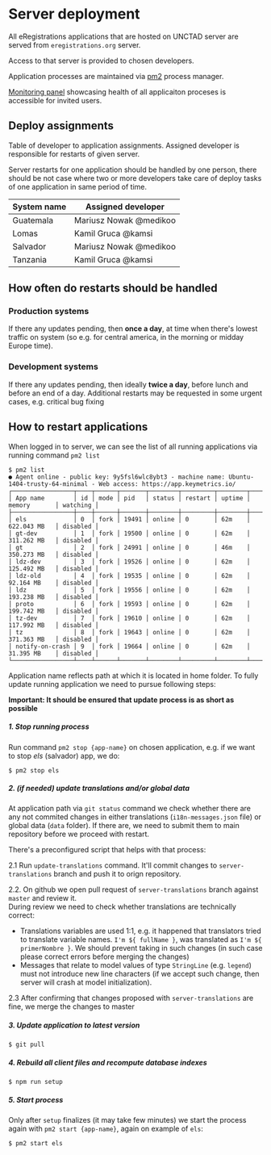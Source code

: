 # Server deployment

All eRegistrations applications that are hosted on UNCTAD server are served from `eregistrations.org` server.

Access to that server is provided to chosen developers.

Application processes are maintained via [pm2](http://pm2.keymetrics.io/) process manager.

[Monitoring panel](https://app.keymetrics.io/#/bucket/579218e1b913defd31e25c1d/dashboard) showcasing health of all applicaiton proceses is accessible for invited users.

## Deploy assignments

Table of developer to application assignments. Assigned developer is responsible for restarts of given server.

Server restarts for one application should be handled by one person, there should be not case where two or more developers take care of deploy tasks of one application in same period of time.

<table>
<thead><tr><th>System name</th><th>Assigned developer</th></tr></thead>
<tbody>
<tr><td>Guatemala</td><td>Mariusz Nowak <a href-"https://github.com/medikoo/">@medikoo</a></td></tr>
<tr><td>Lomas</td><td>Kamil Gruca <a href-"https://github.com/kamsi/">@kamsi</a></td></tr>
<tr><td>Salvador</td><td>Mariusz Nowak <a href-"https://github.com/medikoo/">@medikoo</a></td></tr>
<tr><td>Tanzania</td><td>Kamil Gruca <a href-"https://github.com/kamsi/">@kamsi</a></td></tr>
</tbody>
</table>

## How often do restarts should be handled

### Production systems

If there any updates pending, then __once a day__, at time when there's lowest traffic on system (so e.g. for central america, in the morning or midday Europe time).

### Development systems

If there any updates pending, then ideally __twice a day__, before lunch and before an end of a day.
Additional restarts may be requested in some urgent cases, e.g. critical bug fixing

## How to restart applications

When logged in to server, we can see the list of all running applications via running command `pm2 list`

```
$ pm2 list
● Agent online - public key: 9y5fsl6wlc8ybt3 - machine name: Ubuntu-1404-trusty-64-minimal - Web access: https://app.keymetrics.io/
┌─────────────────┬────┬──────┬───────┬────────┬─────────┬────────┬──────────────┬──────────┐
│ App name        │ id │ mode │ pid   │ status │ restart │ uptime │ memory       │ watching │
├─────────────────┼────┼──────┼───────┼────────┼─────────┼────────┼──────────────┼──────────┤
│ els             │ 0  │ fork │ 19491 │ online │ 0       │ 62m    │ 622.043 MB   │ disabled │
│ gt-dev          │ 1  │ fork │ 19500 │ online │ 0       │ 62m    │ 311.262 MB   │ disabled │
│ gt              │ 2  │ fork │ 24991 │ online │ 0       │ 46m    │ 350.273 MB   │ disabled │
│ ldz-dev         │ 3  │ fork │ 19526 │ online │ 0       │ 62m    │ 125.492 MB   │ disabled │
│ ldz-old         │ 4  │ fork │ 19535 │ online │ 0       │ 62m    │ 92.164 MB    │ disabled │
│ ldz             │ 5  │ fork │ 19556 │ online │ 0       │ 62m    │ 193.238 MB   │ disabled │
│ proto           │ 6  │ fork │ 19593 │ online │ 0       │ 62m    │ 199.742 MB   │ disabled │
│ tz-dev          │ 7  │ fork │ 19610 │ online │ 0       │ 62m    │ 117.992 MB   │ disabled │
│ tz              │ 8  │ fork │ 19643 │ online │ 0       │ 62m    │ 371.363 MB   │ disabled │
│ notify-on-crash │ 9  │ fork │ 19664 │ online │ 0       │ 62m    │ 31.395 MB    │ disabled │
└─────────────────┴────┴──────┴───────┴────────┴─────────┴────────┴──────────────┴──────────┘
```

Application name reflects path at which it is located in home folder. To fully update running application we need to pursue following steps:

__Important: It should be ensured that update process is as short as possible__

##### 1. Stop running process

Run command `pm2 stop {app-name}` on chosen application, e.g. if we want to stop _els_ (salvador) app, we do:

    $ pm2 stop els

##### 2. (if needed) update translations and/or global data

At application path via `git status` command we check whether there are any not commited changes in either translations (`i18n-messages.json` file) or global data (`data` folder). If there are, we need to submit them to main repository before we proceed with restart.  

There's a preconfigured script that helps with that process:

2.1 Run `update-translations` command. It'll commit changes to `server-translations` branch and push it to orign repository.  

2.2. On github we open pull request of `server-translations` branch against `master` and review it.  
During review we need to check whether translations are technically correct:
- Translations variables are used 1:1, e.g. it happened that translators tried to translate variable names. `I'm ${ fullName }`, was translated as `I'm ${ primerNombre }`. We should prevent taking in such changes (in such case please correct errors before merging the changes)
- Messages that relate to model values of type `StringLine` (e.g. `legend`) must not introduce new line characters (if we accept such change, then server will crash at model initialization).

2.3 After confirming that changes proposed with `server-translations` are fine, we merge the changes to master

##### 3. Update application to latest version

    $ git pull

##### 4. Rebuild all client files and recompute database indexes

    $ npm run setup

##### 5. Start process

Only after `setup` finalizes (it may take few minutes) we start the process again with `pm2 start {app-name}`, again on example of `els`:

    $ pm2 start els
